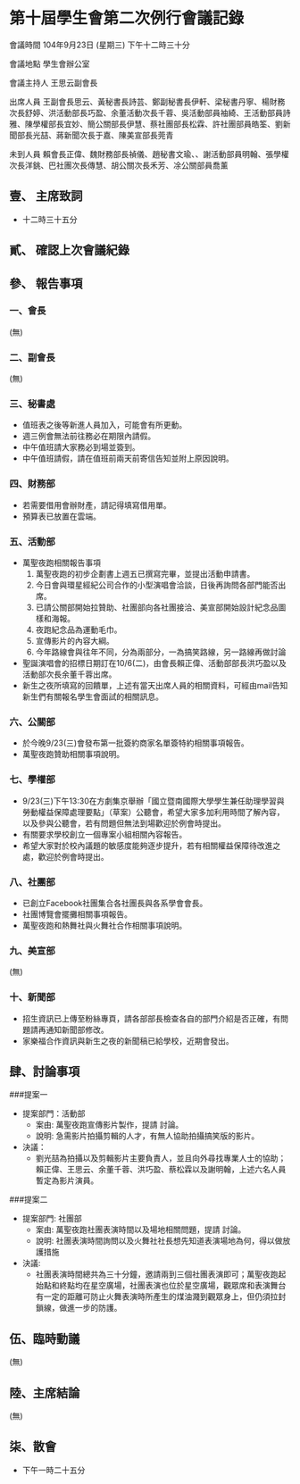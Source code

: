 第十屆學生會第二次例行會議記錄
===

會議時間	104年9月23日 (星期三) 下午十二時三十分

會議地點	學生會辦公室

會議主持人	王思云副會長

出席人員	王副會長思云、黃秘書長詩芸、鄭副秘書長伊軒、梁秘書丹寧、楊財務次長舒婷、洪活動部長巧盈、余董活動次長千蓉、吳活動部員袖綺、王活動部員詩雅、陳學權部長宜妙、簡公關部長伊慧、蔡社團部長松霖、許社團部員皓筌、劉新聞部長光喆、蔣新聞次長于嘉、陳美宣部長莞青

未到人員	賴會長正偉、魏財務部長禎儀、趙秘書文瑜、、謝活動部員明翰、張學權次長洋銚、巴社團次長傳慧、胡公關次長禾芳、凃公關部員喬薰

## 壹、	主席致詞

- 十二時三十五分

## 貳、	確認上次會議紀錄
## 參、	報告事項

### 一、會長

(無)

### 二、副會長

(無)

### 三、秘書處

- 值班表之後等新進人員加入，可能會有所更動。
- 週三例會無法前往務必在期限內請假。
- 中午值班請大家務必到場並簽到。
- 中午值班請假，請在值班前兩天前寄信告知並附上原因說明。

### 四、財務部

- 若需要借用會辦財產，請記得填寫借用單。
- 預算表已放置在雲端。

### 五、活動部

- 萬聖夜跑相關報告事項
  1. 萬聖夜跑的初步企劃書上週五已撰寫完畢，並提出活動申請書。
  2. 今日會與環星經紀公司合作的小型演唱會洽談，日後再詢問各部門能否出席。
  3. 已請公關部開始拉贊助、社團部向各社團接洽、美宣部開始設計紀念品圖樣和海報。
  4. 夜跑紀念品為運動毛巾。
  5. 宣傳影片的內容大綱。
  6. 今年路線會與往年不同，分為兩部分，一為搞笑路線，另一路線再做討論
- 聖誕演唱會的招標日期訂在10/6(二)，由會長賴正偉、活動部部長洪巧盈以及活動部次長余董千蓉出席。
- 新生之夜所填寫的回饋單，上述有當天出席人員的相關資料，可經由mail告知新生們有關報名學生會面試的相關訊息。

### 六、公關部

- 於今晚9/23(三)會發布第一批簽約商家名單簽特約相關事項報告。
- 萬聖夜跑贊助相關事項說明。

### 七、學權部

- 9/23(三)下午13:30在方劇集京舉辦「國立暨南國際大學學生兼任助理學習與勞動權益保障處理要點」（草案）公聽會，希望大家多加利用時間了解內容，以及參與公聽會，若有問題但無法到場歡迎於例會時提出。
- 有關要求學校創立一個專案小組相關內容報告。
- 希望大家對於校內議題的敏感度能夠逐步提升，若有相關權益保障待改進之處，歡迎於例會時提出。

### 八、社團部

- 已創立Facebook社團集合各社團長與各系學會會長。
- 社團博覽會擺攤相關事項報告。
- 萬聖夜跑和熱舞社與火舞社合作相關事項說明。

### 九、美宣部

(無)

### 十、新聞部

- 招生資訊已上傳至粉絲專頁，請各部部長檢查各自的部門介紹是否正確，有問題請再通知新聞部修改。
- 家樂福合作資訊與新生之夜的新聞稿已給學校，近期會發出。

## 肆、討論事項

###提案一                                                

- 提案部門：活動部
    - 案由: 萬聖夜跑宣傳影片製作，提請 討論。
    - 說明: 急需影片拍攝剪輯的人才，有無人協助拍攝搞笑版的影片。
- 決議：
    - 劉光喆為拍攝以及剪輯影片主要負責人，並且向外尋找專業人士的協助；賴正偉、王思云、余董千蓉、洪巧盈、蔡松霖以及謝明翰，上述六名人員暫定為影片演員。

###提案二

- 提案部門: 社團部
    - 案由: 萬聖夜跑社團表演時間以及場地相關問題，提請 討論。
    - 說明: 社團表演時間詢問以及火舞社社長想先知道表演場地為何，得以做放護措施
- 決議: 
    - 社團表演時間總共為三十分鐘，邀請兩到三個社團表演即可；萬聖夜跑起始點和終點均在星空廣場，社團表演也位於星空廣場，觀眾席和表演舞台有一定的距離可防止火舞表演時所產生的煤油濺到觀眾身上，但仍須拉封鎖線，做進一步的防護。 

## 伍、臨時動議

(無)

## 陸、主席結論

(無)

## 柒、散會

- 下午一時二十五分
